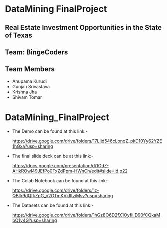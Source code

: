 # DataMining FinalProject

## Real Estate Investment Opportunities in the State of Texas

## Team: BingeCoders

## Team Members 

- Anupama Kurudi
- Gunjan Srivastava
- Krishna Jha
- Shivam Tomar

# DataMining_FinalProject


- The Demo can be found at this link:-

  https://drive.google.com/drive/folders/17LIjd546cLonqZ_pkD10Yy62YZE1hGxa?usp=sharing

- The final slide deck can be at this link:-

  https://docs.google.com/presentation/d/1OdZ-AHkROwI49JEfPo0TxZdPpm-HWnCh/edit#slide=id.p22

- The Colab Notebook can be found at this link:-

  https://drive.google.com/drive/folders/1z-QBllr9dQfkZpG_x2OTmKVkIltziMsy?usp=sharing

- The Datasets can be found at this link:-

  https://drive.google.com/drive/folders/1hGz8O6D2fX1OyfliID90fCQkaMbO1y4G?usp=sharing
